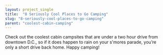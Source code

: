 ```yaml
---
layout: project_single
title:  "8 Seriously Cool Places to Go Camping"
slug: "8-seriously-cool-places-to-go-camping"
parent: "coolest-cabin-camping"
---
```

Check out the coolest cabin campsites that are under a two hour drive from downtown D.C., so if it does happen to rain on your s'mores parade, you’re only a short drive back home. Happy camping!